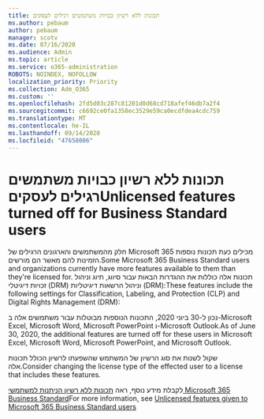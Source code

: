 ```yaml
---
title: תכונות ללא רשיון כבויות משתמשים רגילים לעסקים
ms.author: pebaum
author: pebaum
manager: scotv
ms.date: 07/16/2020
ms.audience: Admin
ms.topic: article
ms.service: o365-administration
ROBOTS: NOINDEX, NOFOLLOW
localization_priority: Priority
ms.collection: Adm_O365
ms.custom: ''
ms.openlocfilehash: 2fd5d03c287c81201d0d68cd718afef46db7a2f4
ms.sourcegitcommit: c6692ce0fa1358ec3529e59ca0ecdfdea4cdc759
ms.translationtype: MT
ms.contentlocale: he-IL
ms.lasthandoff: 09/14/2020
ms.locfileid: "47658006"
---
```

# <a name="unlicensed-features-turned-off-for-business-standard-users"></a><span data-ttu-id="8ec42-102">תכונות ללא רשיון כבויות משתמשים רגילים לעסקים</span><span class="sxs-lookup"><span data-stu-id="8ec42-102">Unlicensed features turned off for Business Standard users</span></span>

<span data-ttu-id="8ec42-103">חלק מהמשתמשים והארגונים הרגילים של Microsoft 365 מכילים כעת תכונות נוספות הזמינות להם מאשר הם מורשים.</span><span class="sxs-lookup"><span data-stu-id="8ec42-103">Some Microsoft 365 Business Standard users and organizations currently have more features available to them than they're licensed for.</span></span> <span data-ttu-id="8ec42-104">תכונות אלה כוללות את ההגדרות הבאות עבור סיווג, תיוג וניהול זכויות דיגיטלי (DRM) וניהול הרשאות דיגיטליות (DRM):</span><span class="sxs-lookup"><span data-stu-id="8ec42-104">These features include the following settings for Classification, Labeling, and Protection (CLP) and Digital Rights Management (DRM):</span></span>
    
<span data-ttu-id="8ec42-105">נכון ל-30 ביוני 2020, התכונות הנוספות מבוטלות עבור משתמשים אלה ב-Microsoft Excel, Microsoft Word, Microsoft PowerPoint ו-Microsoft Outlook.</span><span class="sxs-lookup"><span data-stu-id="8ec42-105">As of June 30, 2020, the additional features are turned off for these users in Microsoft Excel, Microsoft Word, Microsoft PowerPoint, and Microsoft Outlook.</span></span>

<span data-ttu-id="8ec42-106">שקול לשנות את סוג הרשיון של המשתמש שהשפעתו לרשיון הכולל תכונות אלה.</span><span class="sxs-lookup"><span data-stu-id="8ec42-106">Consider changing the license type of the effected user to a license that includes these features.</span></span> 

<span data-ttu-id="8ec42-107">לקבלת מידע נוסף, ראה [תכונות ללא רשיון הניתנות למשתמשי Microsoft 365 Business Standard](https://support.microsoft.com/help/4568654/extra-features-to-be-turned-off-for-microsoft-365-business-standard?preview)</span><span class="sxs-lookup"><span data-stu-id="8ec42-107">For more information, see [Unlicensed features given to Microsoft 365 Business Standard users](https://support.microsoft.com/help/4568654/extra-features-to-be-turned-off-for-microsoft-365-business-standard?preview)</span></span>